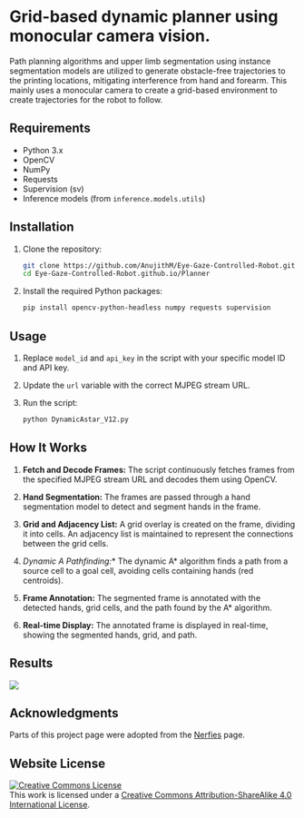 # Grid-based dynamic planner using monocular camera vision.

Path planning algorithms and upper limb segmentation using instance segmentation models are utilized to generate obstacle-free trajectories to the printing locations, mitigating interference from hand and forearm.
This mainly uses a monocular camera to create a grid-based environment to create trajectories for the robot to follow.

## Requirements

- Python 3.x
- OpenCV
- NumPy
- Requests
- Supervision (sv)
- Inference models (from `inference.models.utils`)

## Installation

1. Clone the repository:
    ```sh
    git clone https://github.com/AnujithM/Eye-Gaze-Controlled-Robot.github.io.git
    cd Eye-Gaze-Controlled-Robot.github.io/Planner
    ```

2. Install the required Python packages:
    ```sh
    pip install opencv-python-headless numpy requests supervision
    ```

## Usage

1. Replace `model_id` and `api_key` in the script with your specific model ID and API key.

2. Update the `url` variable with the correct MJPEG stream URL.

3. Run the script:
    ```sh
    python DynamicAstar_V12.py

## How It Works

1. **Fetch and Decode Frames:** The script continuously fetches frames from the specified MJPEG stream URL and decodes them using OpenCV.

2. **Hand Segmentation:** The frames are passed through a hand segmentation model to detect and segment hands in the frame.

3. **Grid and Adjacency List:** A grid overlay is created on the frame, dividing it into cells. An adjacency list is maintained to represent the connections between the grid cells.

4. **Dynamic A* Pathfinding:** The dynamic A* algorithm finds a path from a source cell to a goal cell, avoiding cells containing hands (red centroids).

5. **Frame Annotation:** The segmented frame is annotated with the detected hands, grid cells, and the path found by the A* algorithm.

6. **Real-time Display:** The annotated frame is displayed in real-time, showing the segmented hands, grid, and path.

## Results

![](Planner/result.png)

## Acknowledgments
Parts of this project page were adopted from the [Nerfies](https://nerfies.github.io/) page.

## Website License
<a rel="license" href="http://creativecommons.org/licenses/by-sa/4.0/"><img alt="Creative Commons License" style="border-width:0" src="https://i.creativecommons.org/l/by-sa/4.0/88x31.png" /></a><br />This work is licensed under a <a rel="license" href="http://creativecommons.org/licenses/by-sa/4.0/">Creative Commons Attribution-ShareAlike 4.0 International License</a>.

